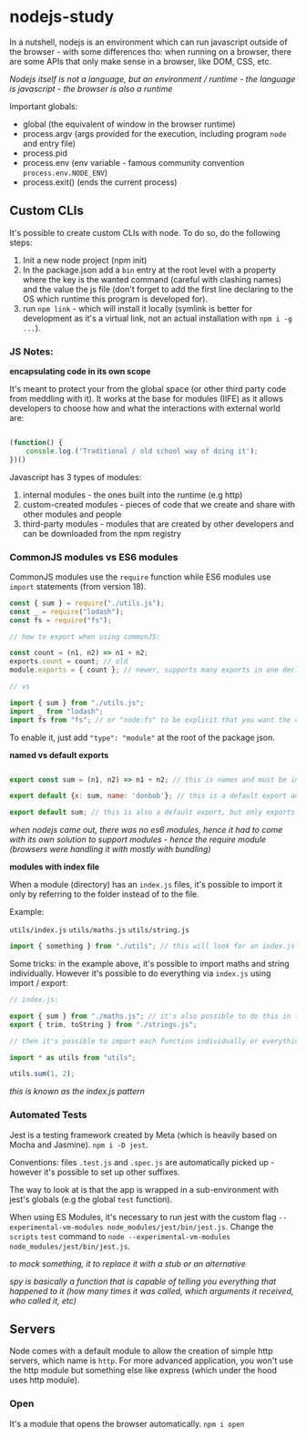 # nodejs-study

In a nutshell, nodejs is an environment which can run javascript outside of the browser - with some differences tho: when running on a browser, there are some APIs that only make sense in a browser, like DOM, CSS, etc.

_Nodejs itself is not a language, but an environment / runtime - the language is javascript - the browser is also a runtime_

Important globals:

- global (the equivalent of window in the browser runtime)
- process.argv (args provided for the execution, including program `node` and entry file)
- process.pid
- process.env (env variable - famous community convention `process.env.NODE_ENV`)
- process.exit() (ends the current process)

## Custom CLIs

It's possible to create custom CLIs with node. To do so, do the following steps:

1. Init a new node project (npm init)
2. In the package.json add a `bin` entry at the root level with a property where the key is the wanted command (careful with clashing names) and the value the js file (don't forget to add the first line declaring to the OS which runtime this program is developed for).
3. run `npm link` - which will install it locally (symlink is better for development as it's a virtual link, not an actual installation with `npm i -g ...`).

### JS Notes:

**encapsulating code in its own scope**

It's meant to protect your from the global space (or other third party code from meddling with it).
It works at the base for modules (IIFE) as it allows developers to choose how and what the interactions with external world are:

```javascript

(function() {
    console.log.('Traditional / old school way of doing it');
})()
```

Javascript has 3 types of modules:

1. internal modules - the ones built into the runtime (e.g http)
2. custom-created modules - pieces of code that we create and share with other modules and people
3. third-party modules - modules that are created by other developers and can be downloaded from the npm registry

### CommonJS modules vs ES6 modules

CommonJS modules use the `require` function while ES6 modules use `import` statements (from version 18).

```javascript
const { sum } = require("./utils.js");
const _ = require("lodash");
const fs = require("fs");

// how to export when using commonJS:

const count = (n1, n2) => n1 + n2;
exports.count = count; // old
module.exports = { count }; // newer, supports many exports in one declaration

// vs

import { sum } from "./utils.js";
import _ from "lodash";
import fs from "fs"; // or "node:fs" to be explicit that you want the core fs module, shipped with node
```

To enable it, just add `"type": "module"` at the root of the package json.

**named vs default exports**

```javascript

export const sum = (n1, n2) => n1 + n2; // this is names and must be imported as import {x} from './utils.js'

export default {x: sum, name: 'donbob'}; // this is a default export and can be imported with whatever name I want

export default sum; // this is also a default export, but only exports a function.

```

_when nodejs came out, there was no es6 modules, hence it had to come with its own solution to support modules - hence the require module (browsers were handling it with mostly with bundling)_

**modules with index file**

When a module (directory) has an `index.js` files, it's possible to import it only by referring to the folder instead of to the file.

Example:

`utils/index.js`
`utils/maths.js`
`utils/string.js`

```javascript
import { something } from "./utils"; // this will look for an index.js file
```

Some tricks: in the example above, it's possible to import maths and string individually. However it's possible to do everything via `index.js` using import / export:

```javascript
// index.js:

export { sum } from "./maths.js"; // it's also possible to do this in two separate steps (1) import (2) export
export { trim, toString } from "./strings.js";

// then it's possible to import each function individually or everything together:

import * as utils from "utils";

utils.sum(1, 2);
```

_this is known as the index.js pattern_

### Automated Tests

Jest is a testing framework created by Meta (which is heavily based on Mocha and Jasmine). `npm i -D jest`.

Conventions: files `.test.js` and `.spec.js` are automatically picked up - however it's possible to set up other suffixes.

The way to look at is that the app is wrapped in a sub-environment with jest's globals (e.g the global `test` function).

When using ES Modules, it's necessary to run jest with the custom flag `--experimental-vm-modules node_modules/jest/bin/jest.js`. Change the `scripts` `test` command to `node --experimental-vm-modules node_modules/jest/bin/jest.js`.

_to mock something, it to replace it with a stub or an alternative_

_spy is basically a function that is capable of telling you everything that happened to it (how many times it was called, which arguments it received, who called it, etc)_

## Servers

Node comes with a default module to allow the creation of simple http servers, which name is `http`. For more advanced application, you won't use the http module but something else like express (which under the hood uses http module).

### Open

It's a module that opens the browser automatically. `npm i open`
